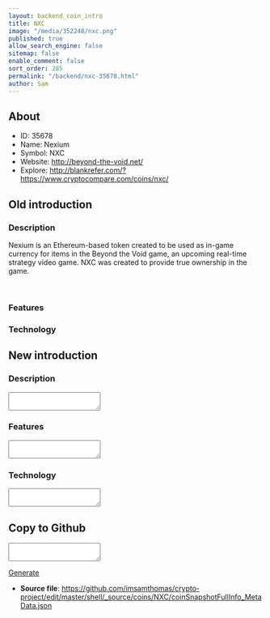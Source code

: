 ```yaml
---
layout: backend_coin_intro
title: NXC
image: "/media/352248/nxc.png"
published: true
allow_search_engine: false
sitemap: false
enable_comment: false
sort_order: 285
permalink: "/backend/nxc-35678.html"
author: Sam
---
```


## About

- ID: 35678
- Name: Nexium
- Symbol: NXC
- Website: http://beyond-the-void.net/
- Explore: http://blankrefer.com/?https://www.cryptocompare.com/coins/nxc/


## Old introduction

### Description

<p>Nexium is an Ethereum-based token created to be used as in-game currency for items in the <span>Beyond the Void game, an upcoming real-time strategy video game. NXC was created to provide true ownership in the game.</span></p><p> </p>

### Features


### Technology




## New introduction


### Description
<textarea id="meta_description" name="description"></textarea>

### Features
<textarea id="meta_features" name="features"></textarea>

### Technology
<textarea id="meta_technology" name="technology"></textarea>


## Copy to Github

<textarea id="coinsnapshotfullinfo_metadata"></textarea>

<a href="#gen" onclick="generateMetaDatJson()">Generate</a>

- **Source file**: <a href="https://github.com/imsamthomas/crypto-project/edit/master/shell/_source/coins/NXC/coinSnapshotFullInfo_MetaData.json">https://github.com/imsamthomas/crypto-project/edit/master/shell/_source/coins/NXC/coinSnapshotFullInfo_MetaData.json</a>


